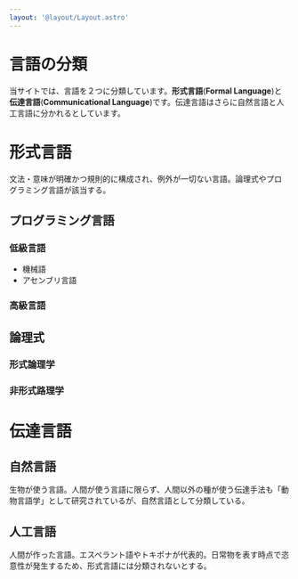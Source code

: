 ```yaml
---
layout: '@layout/Layout.astro'
---
```

# 言語の分類
当サイトでは、言語を２つに分類しています。**形式言語**(**Formal Language**)と**伝達言語**(**Communicational Language**)です。伝達言語はさらに自然言語と人工言語に分かれるとしています。

# 形式言語
文法・意味が明確かつ規則的に構成され、例外が一切ない言語。論理式やプログラミング言語が該当する。
## プログラミング言語
### 低級言語
* 機械語
* アセンブリ言語
### 高級言語

## 論理式
### 形式論理学
### 非形式路理学

# 伝達言語
## 自然言語
生物が使う言語。人間が使う言語に限らず、人間以外の種が使う伝達手法も「動物言語学」として研究されているが、自然言語として分類している。
## 人工言語
人間が作った言語。エスペラント語やトキポナが代表的。日常物を表す時点で恣意性が発生するため、形式言語には分類されないとする。